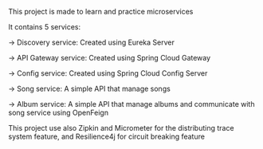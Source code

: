 This project is made to learn and practice microservices

It contains 5 services:

-> Discovery service: Created using Eureka Server

-> API Gateway service: Created using Spring Cloud Gateway

-> Config service: Created using Spring Cloud Config Server

-> Song service: A simple API that manage songs

-> Album service: A simple API that manage albums and communicate with song service using OpenFeign

This project use also Zipkin and Micrometer for the distributing trace system feature, and Resilience4j for circuit breaking feature
